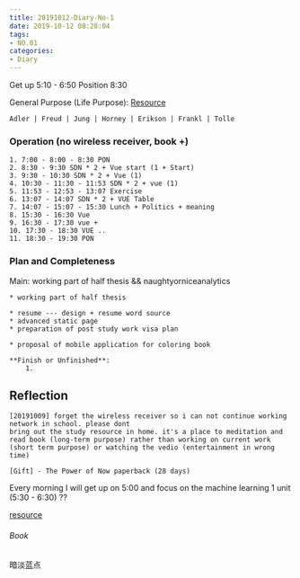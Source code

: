 ```yaml
---
title: 20191012-Diary-No-1
date: 2019-10-12 08:28:04
tags:
- NO.01
categories:
- Diary
---
```


Get up 5:10 - 6:50  Position 8:30

General Purpose (Life Purpose):
[Resource](https://courses.lumenlearning.com/wsu-sandbox/chapter/neo-freudians-adler-erikson-jung-and-horney/)

	Adler | Freud | Jung | Horney | Erikson | Frankl | Tolle


### Operation (no wireless receiver, book +)
	1. 7:00 - 8:00 - 8:30 PON
	2. 8:30 - 9:30 SDN * 2 + Vue start (1 + Start)
	3. 9:30 - 10:30 SDN * 2 + Vue (1)
	4. 10:30 - 11:30 - 11:53 SDN * 2 + vue (1)
	5. 11:53 - 12:53 - 13:07 Exercise
	6. 13:07 - 14:07 SDN * 2 + VUE Table
	7. 14:07 - 15:07 - 15:30 Lunch + Politics + meaning
	8. 15:30 - 16:30 Vue 
	9. 16:30 - 17:30 vue +
	10. 17:30 - 18:30 VUE ..
	11. 18:30 - 19:30 PON 

### Plan and Completeness

Main: working part of half thesis && naughtyorniceanalytics

	* working part of half thesis
	
	* resume --- design + resume word source
	* advanced static page
	* preparation of post study work visa plan
	
	* proposal of mobile application for coloring book

	**Finish or Unfinished**:
		1. 

## Reflection
	[20191009] forget the wireless receiver so i can not continue working network in school. please dont 
 	bring out the study resource in home. it's a place to meditation and read book (long-term purpose) rather than working on current work (short term purpose) or watching the vedio (entertainment in wrong time)

 	[Gift] - The Power of Now paperback (28 days)


Every morning I will get up on 5:00 and focus on the machine learning 1 unit (5:30 - 6:30) ??

[resource](http://www.ishenping.com/ArtInfo/967893.html)


###### Book

暗淡蓝点




